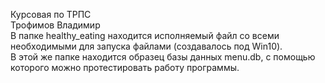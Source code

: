 Курсовая по ТРПС<br/>
Трофимов Владимир<br/>
В папке healthy_eating находится исполняемый файл со всеми необходимыми для запуска файлами (создавалось под Win10).<br/>
В этой же папке находится образец базы данных menu.db, с помощью которого можно протестировать работу программы.
